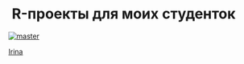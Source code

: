 #   R-проекты для моих студенток
 [![master](https://mybinder.org/badge_logo.svg)](https://mybinder.org/v2/gh/ak-git/RSM.git/master?urlpath=rstudio)

[Irina](https://mybinder.org/v2/gh/ak-git/RSM.git/feature/irina?urlpath=rstudio)

